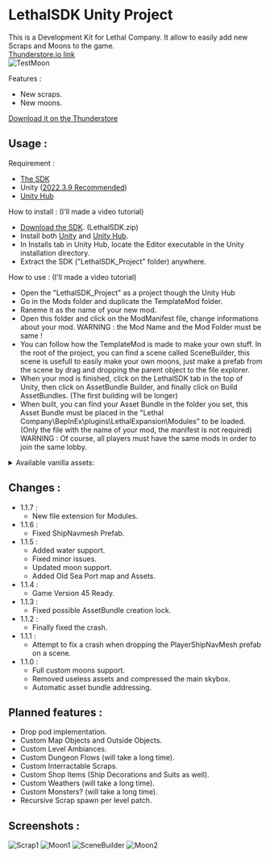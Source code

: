 # LethalSDK Unity Project

 This is a Development Kit for Lethal Company. It allow to easily add new Scraps and Moons to the game.  
 [Thunderstore.io link](https://thunderstore.io/c/lethal-company/p/HolographicWings/LethalSDK/)  
 ![TestMoon](https://raw.githubusercontent.com/HolographicWings/LethalSDK-Unity-Project/main/Screenshots/TestMoon.png "TestMoon")

Features :
- New scraps.
- New moons.

[Download it on the Thunderstore](https://thunderstore.io/c/lethal-company/p/HolographicWings/LethalSDK/)
<!--[![Downloads badge](https://img.shields.io/github/downloads/HolographicWings/LethalSDK-Unity-Project/total.svg?style=for-the-badge)](https://github.com/HolographicWings/LethalSDK-Unity-Project/releases)-->

## Usage :
Requirement :
- [The SDK](https://github.com/HolographicWings/LethalSDK-Unity-Project/releases)
- Unity ([2022.3.9 Recommended](https://unity.com/releases/editor/whats-new/2022.3.9))
- [Unity Hub](https://unity.com/download)

How to install :
(I'll made a video tutorial)
- [Download the SDK](https://github.com/HolographicWings/LethalSDK-Unity-Project/releases). (LethalSDK.zip)
- Install both [Unity](https://unity.com/releases/editor/whats-new/2022.3) and [Unity Hub](https://unity.com/download).
- In Installs tab in Unity Hub, locate the Editor executable in the Unity installation directory.
- Extract the SDK ("LethalSDK_Project" folder) anywhere.

How to use :
(I'll made a video tutorial)
- Open the "LethalSDK_Project" as a project though the Unity Hub
- Go in the Mods folder and duplicate the TemplateMod folder.
- Raneme it as the name of your new mod.
- Open this folder and click on the ModManifest file, change informations about your mod.
  WARNING : the Mod Name and the Mod Folder must be same !
- You can follow how the TemplateMod is made to make your own stuff.
  In the root of the project, you can find a scene called SceneBuilder, this scene is usefull to easily make your own moons, just make a prefab from the scene by drag and dropping the parent object to the file explorer.
- When your mod is finished, click on the LethalSDK tab in the top of Unity, then click on AssetBundle Builder, and finally click on Build AssetBundles. (The first building will be longer)
- When built, you can find your Asset Bundle in the folder you set, this Asset Bundle must be placed in the "Lethal Company\BepInEx\plugins\LethalExpansion\Modules\" to be loaded. (Only the file with the name of your mod, the manifest is not required)
  WARNING : Of course, all players must have the same mods in order to join the same lobby.

<details>
  <summary>Available vanilla assets:</summary>
  <details>
  <summary>Sounds:</summary>
  <ul>
    <li>GrabFlashlight</li>
    <li>DropFlashlight</li>
    <li>PocketFlashlight</li>
    <li>DropHeavyBox1</li>
    <li>GrabKey</li>
    <li>DropKey</li>
    <li>PocketKey</li>
    <li>DropMetalObject1</li>
    <li>DropMetalObject2</li>
    <li>GrabShovel</li>
    <li>DropShovel</li>
    <li>PocketShovel</li>
    <li>DropMetalBox</li>
    <li>HoldTZP</li>
    <li>DropCan</li>
    <li>PocketWalkieTalkie</li>
    <li>ShovelPickUp</li>
    <li>DropPlastic1</li>
    <li>DropBell</li>
    <li>PickUpPlasticBin</li>
    <li>DropBottles</li>
    <li>DropPlastic2</li>
    <li>DropMetalObject3</li>
    <li>DropJug</li>
    <li>DropPlasticLarge</li>
    <li>DropGlass1</li>
    <li>DropThinMetal</li>
    <li>DuckQuack</li>
    <li>DropRubberDuck</li>
    <li>BeeHiveGrab</li>
    <li>BeeHiveDrop</li>
    <li>GhostDeviceHitGround</li>
    <li>GrabShotgun (Update 45)</li>
    <li>DropGun (Update 45)</li>
    <li>GrabShotgunShell (Update 45)</li>
    <li>DropShotgunShell (Update 45)</li>
    <li>GrabBottle (Update 45)</li>
    <li>DropBottleSingle (Update 45)</li>
    <li>GrabCardboardBox (Update 45)</li>
    <li>DropCardboardBox (Update 45)</li>
  </ul>
  </details>
  <details>
  <summary>Orbit Prefabs:</summary>
  <ul>
  <li>Moon1</li>
  <li>Moon2</li>
  <li>Moon3</li>
  </ul>
  </details>
  <details>
  <summary>Map Objects:</summary>
  <ul>
  <li>Landmine</li>
  <li>TurretContainer</li>
  </ul>
  </details>
  <details>
  <summary>OutsideObjects:</summary>
  <ul>
  <li>LargeRock1</li>
  <li>LargeRock2</li>
  <li>LargeRock3</li>
  <li>LargeRock4</li>
  <li>TreeLeafless1</li>
  <li>TreeLeafless2Snowy</li>
  <li>TreeLeafless3Snowy</li>
  <li>SmallGreyRocks1</li>
  <li>SmallGreyRocks2</li>
  <li>GiantPumpkin</li>
  <li>Tree1</li>
  </ul>
  </details>
  <details>
  <summary>Scraps:</summary>
  <ul>
  <li>Cog1</li>
  <li>EnginePart1</li>
  <li>FishTestProp</li>
  <li>MetalSheet</li>
  <li>FlashLaserPointer</li>
  <li>BigBolt</li>
  <li>BottleBin</li>
  <li>Ring</li>
  <li>SteeringWheel</li>
  <li>MoldPan</li>
  <li>EggBeater</li>
  <li>PickleJar</li>
  <li>DustPan</li>
  <li>Airhorn</li>
  <li>ClownHorn</li>
  <li>CashRegister</li>
  <li>Candy</li>
  <li>GoldBar</li>
  <li>YieldSign</li>
  <li>ToyCube</li>
  <li>Remote</li>
  <li>RobotToy</li>
  <li>MagnifyingGlass</li>
  <li>StopSign</li>
  <li>TeaKettle</li>
  <li>Mug</li>
  <li>SodaCanRed</li>
  <li>Phone</li>
  <li>Hairdryer</li>
  <li>Brush</li>
  <li>Bell</li>
  <li>RubberDuck</li>
  <li>ChemicalJug</li>
  <li>FancyLamp</li>
  <li>FancyCup</li>
  <li>FancyPainting</li>
  <li>Toothpaste</li>
  <li>PillBottle</li>
  <li>PerfumeBottle</li>
  <li>Dentures</li>
  <li>7Ball</li>
  <li>DiyFlashbang (Update 45)</li>
  <li>GiftBox (Update 45)</li>
  <li>Flask (Update 45)</li>
  <li>WhoopieCushion (Update 45)</li>
  <li>ComedyMask (Update 45)</li>
  <li>TragedyMask (Update 45)</li>
  </ul>
  </details>
  <details>
  <summary>Ambiances:</summary>
  <ul>
  <li>Level1TypeAmbience</li>
  <li>ForestTypeAmbience</li>
  <li>MansionTypeAmbience</li>
  </ul>
  </details>
  <details>
  <summary>Enemies:</summary>
  <ul>
  <li>Centipede</li>
  <li>SandSpider</li>
  <li>HoarderBug</li>
  <li>Flowerman</li>
  <li>Crawler</li>
  <li>Blob</li>
  <li>DressGirl</li>
  <li>Puffer</li>
  <li>MouthDog</li>
  <li>ForestGiant</li>
  <li>SandWorm</li>
  <li>RedLocustBees</li>
  <li>Doublewing</li>
  <li>DocileLocustBees</li>
  <li>BaboonHawk</li>
  <li>SpringMan</li>
  <li>Jester</li>
  <li>LassoMan</li>
  <li>Nutcracker (Update 45)</li>
  <li>MaskedPlayerEnemy (Update 45)</li>
  </ul>
  </details>
</details>

## Changes :
- 1.1.7 :
	- New file extension for Modules.
- 1.1.6 :
	- Fixed ShipNavmesh Prefab.
- 1.1.5 :
	- Added water support.
	- Fixed minor issues.
	- Updated moon support.
	- Added Old Sea Port map and Assets.
- 1.1.4 :
	- Game Version 45 Ready.
- 1.1.3 :
	- Fixed possible AssetBundle creation lock.
- 1.1.2 :
	- Finally fixed the crash.
- 1.1.1 :
	- Attempt to fix a crash when dropping the PlayerShipNavMesh prefab on a scene.
- 1.1.0 :
	- Full custom moons support.
	- Removed useless assets and compressed the main skybox.
	- Automatic asset bundle addressing.

## Planned features :
- Drop pod implementation.
- Custom Map Objects and Outside Objects.
- Custom Level Ambiances.
- Custom Dungeon Flows (will take a long time).
- Custom Interractable Scraps.
- Custom Shop Items (Ship Decorations and Suits as well).
- Custom Weathers (will take a long time).
- Custom Monsters? (will take a long time).
- Recursive Scrap spawn per level patch.

## Screenshots :
![Scrap1](https://raw.githubusercontent.com/HolographicWings/LethalSDK-Unity-Project/main/Screenshots/Scrap1.png "Scrap1")
![Moon1](https://raw.githubusercontent.com/HolographicWings/LethalSDK-Unity-Project/main/Screenshots/Moon1.png "Moon1")
![SceneBuilder](https://raw.githubusercontent.com/HolographicWings/LethalSDK-Unity-Project/main/Screenshots/SceneBuilder.png "SceneBuilder")
![Moon2](https://raw.githubusercontent.com/HolographicWings/LethalSDK-Unity-Project/main/Screenshots/Moon2.png "Moon2")
